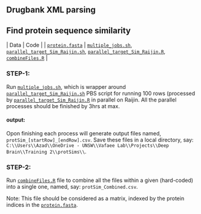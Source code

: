 ## Drugbank XML parsing

## Find protein sequence similarity
| Data | Code |
| [```protein.fasta```](https://github.com/Akmazad/Drug-Repositioning/tree/master/data) | [```multiple_jobs.sh```](https://github.com/Akmazad/Drug-Repositioning/blob/master/scripts/multiple_jobs.sh), [```parallel_target_Sim_Raijin.sh```](https://github.com/Akmazad/Drug-Repositioning/blob/master/scripts/parallel_target_Sim_Raijin.sh), [```parallel_target_Sim_Raijin.R```](https://github.com/Akmazad/Drug-Repositioning/blob/master/scripts/parallel_target_Sim_Raijin.R), [```combineFiles.R```](https://github.com/Akmazad/Drug-Repositioning/blob/master/scripts/combineFiles.R) |
### STEP-1:
Run [```multiple_jobs.sh```](https://github.com/Akmazad/Drug-Repositioning/blob/master/scripts/multiple_jobs.sh), which is wrapper around [```parallel_target_Sim_Raijin.sh```](https://github.com/Akmazad/Drug-Repositioning/blob/master/scripts/parallel_target_Sim_Raijin.sh) PBS script for running 100 rows (processed by [```parallel_target_Sim_Raijin.R```](https://github.com/Akmazad/Drug-Repositioning/blob/master/scripts/parallel_target_Sim_Raijin.R) in parallel on Raijin. All the parallel processes should be finished by 3hrs at max.
#### output:
Opon finishing each process will generate output files named, ```protSim_[startRow]_[endRow].csv```. Save these files in a local directory, say: ```C:\\Users\\Azad\\OneDrive - UNSW\\Vafaee Lab\\Projects\\Deep Brain\\Training 2\\protSims\\```.

### STEP-2:
Run [```combineFiles.R```](https://github.com/Akmazad/Drug-Repositioning/blob/master/scripts/combineFiles.R) file to combine all the files within a given (hard-coded) into a single one, named, say: ```protSim_Combined.csv```. 

Note: This file should be considered as a matrix, indexed by the protein indices in the [```protein.fasta```](https://github.com/Akmazad/Drug-Repositioning/tree/master/data).
